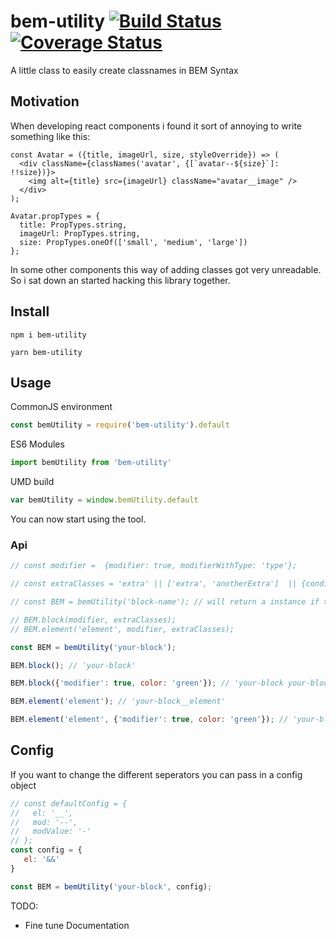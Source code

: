 # bem-utility [![Build Status](https://travis-ci.org/theparthy/bem-utility.svg?branch=master)](https://travis-ci.org/theparthy/bem-utility) [![Coverage Status](https://coveralls.io/repos/github/theparthy/bem-utility/badge.svg?branch=master)](https://coveralls.io/github/theparthy/bem-utility?branch=master)
A little class to easily create classnames in BEM Syntax

## Motivation
When developing react components i found it sort of annoying to write something like this:
```
const Avatar = ({title, imageUrl, size, styleOverride}) => (
  <div className={classNames('avatar', {[`avatar--${size}`]: !!size})}>
    <img alt={title} src={imageUrl} className="avatar__image" />
  </div>
);

Avatar.propTypes = {
  title: PropTypes.string,
  imageUrl: PropTypes.string,
  size: PropTypes.oneOf(['small', 'medium', 'large'])
};

```
In some other components this way of adding classes got very unreadable. 
So i sat down an started hacking this library together.


## Install

```
npm i bem-utility 
```
```
yarn bem-utility 
```


## Usage
CommonJS environment
```js
const bemUtility = require('bem-utility').default
```

ES6 Modules

```js
import bemUtility from 'bem-utility'
```

UMD build

```js
var bemUtility = window.bemUtility.default
```

You can now start using the tool.


### Api
```js
// const modifier =  {modifier: true, modifierWithType: 'type'};

// const extraClasses = 'extra' || ['extra', 'anotherExtra']  || {conditionalExtra: true, conditionalExtraWithType: 'type'}; 

// const BEM = bemUtility('block-name'); // will return a instance if the BEM CLass

// BEM.block(modifier, extraClasses);
// BEM.element('element', modifier, extraClasses);

const BEM = bemUtility('your-block');

BEM.block(); // 'your-block'

BEM.block({'modifier': true, color: 'green'}); // 'your-block your-block--modifier your-block--color-green'

BEM.element('element'); // 'your-block__element'

BEM.element('element', {'modifier': true, color: 'green'}); // 'your-block__element your-block__element--modifier your-block__element--color-green'

```
## Config
If you want to change the different seperators you can pass in a config object 
```js
// const defaultConfig = {
//   el: '__',
//   mod: '--',
//   modValue: '-'
// };
const config = {
   el: '&&'
}

const BEM = bemUtility('your-block', config);

```


TODO: 
 - Fine tune Documentation


